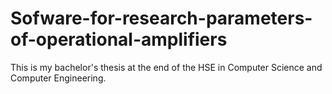 # Sofware-for-research-parameters-of-operational-amplifiers
This is my bachelor's thesis at the end of the HSE in Computer Science and Computer Engineering.
